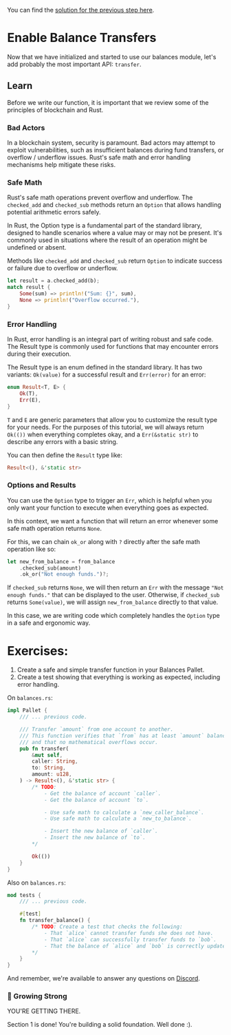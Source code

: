 You can find the [solution for the previous step here](https://gist.github.com/nomadbitcoin/03914776998cb74eaa0a6adaa7edacec).

# Enable Balance Transfers

Now that we have initialized and started to use our balances module, let's add probably the most important API: `transfer`.

## Learn

Before we write our function, it is important that we review some of the principles of blockchain and Rust.

### Bad Actors

In a blockchain system, security is paramount. Bad actors may attempt to exploit vulnerabilities, such as insufficient balances during fund transfers, or overflow / underflow issues. Rust's safe math and error handling mechanisms help mitigate these risks.

### Safe Math

Rust's safe math operations prevent overflow and underflow. The `checked_add` and `checked_sub` methods return an `Option` that allows handling potential arithmetic errors safely.

In Rust, the Option type is a fundamental part of the standard library, designed to handle scenarios where a value may or may not be present. It's commonly used in situations where the result of an operation might be undefined or absent.

Methods like `checked_add` and `checked_sub` return `Option` to indicate success or failure due to overflow or underflow.

```rust
let result = a.checked_add(b);
match result {
    Some(sum) => println!("Sum: {}", sum),
    None => println!("Overflow occurred."),
}
```

### Error Handling

In Rust, error handling is an integral part of writing robust and safe code. The Result type is commonly used for functions that may encounter errors during their execution.

The Result type is an enum defined in the standard library. It has two variants: `Ok(value)` for a successful result and `Err(error)` for an error:

```rust
enum Result<T, E> {
    Ok(T),
    Err(E),
}
```

`T` and `E` are generic parameters that allow you to customize the result type for your needs. For the purposes of this tutorial, we will always return `Ok(())` when everything completes okay, and a `Err(&static str)` to describe any errors with a basic string.

You can then define the `Result` type like:

```rust
Result<(), &'static str>
```

### Options and Results

You can use the `Option` type to trigger an `Err`, which is helpful when you only want your function to execute when everything goes as expected.

In this context, we want a function that will return an error whenever some safe math operation returns `None`.

For this, we can chain `ok_or` along with `?` directly after the safe math operation like so:

```rust
let new_from_balance = from_balance
    .checked_sub(amount)
    .ok_or("Not enough funds.")?;
```

If `checked_sub` returns `None`, we will then return an `Err` with the message `"Not enough funds."` that can be displayed to the user. Otherwise, if `checked_sub` returns `Some(value)`, we will assign `new_from_balance` directly to that value.

In this case, we are writing code which completely handles the `Option` type in a safe and ergonomic way.

# Exercises:

1. Create a safe and simple transfer function in your Balances Pallet.
2. Create a test showing that everything is working as expected, including error handling.

On `balances.rs`:
```rust
impl Pallet {
    /// ... previous code.

    /// Transfer `amount` from one account to another.
	/// This function verifies that `from` has at least `amount` balance to transfer,
	/// and that no mathematical overflows occur.
	pub fn transfer(
		&mut self,
		caller: String,
		to: String,
		amount: u128,
	) -> Result<(), &'static str> {
		/* TODO:
			- Get the balance of account `caller`.
			- Get the balance of account `to`.

			- Use safe math to calculate a `new_caller_balance`.
			- Use safe math to calculate a `new_to_balance`.

			- Insert the new balance of `caller`.
			- Insert the new balance of `to`.
		*/

		Ok(())
	}
}
```
Also on `balances.rs`:
```rust
mod tests {
    /// ... previous code.

    #[test]
	fn transfer_balance() {
		/* TODO: Create a test that checks the following:
			- That `alice` cannot transfer funds she does not have.
			- That `alice` can successfully transfer funds to `bob`.
			- That the balance of `alice` and `bob` is correctly updated.
		*/
	}
}
```

And remember, we're available to answer any questions on [Discord](https://discord.com/channels/898706705779687435/980904325763186788).

### 🌱 Growing Strong
YOU'RE GETTING THERE.

Section 1 is done! You're building a solid foundation. Well done :).